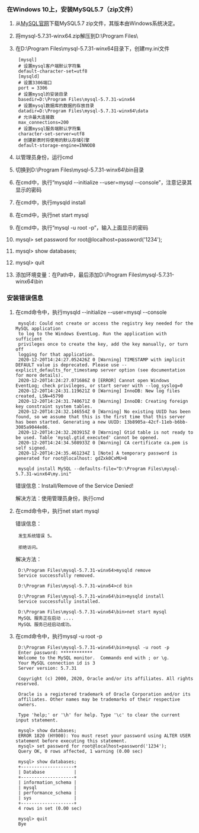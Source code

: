 ### 在Windows 10上，安装MySQL5.7（zip文件） ###
1. 从[MySQL官网](https://downloads.mysql.com/archives/community/)下载MySQL5.7 zip文件，其版本由Windows系统决定。
2. 将mysql-5.7.31-winx64.zip解压到D:\Program Files\
3. 在D:\Program Files\mysql-5.7.31-winx64目录下，创建my.ini文件

		[mysql]
		# 设置mysql客户端默认字符集
		default-character-set=utf8 
		[mysqld]
		# 设置3306端口
		port = 3306 
		# 设置mysql的安装目录
		basedir=D:\Program Files\mysql-5.7.31-winx64
		# 设置mysql数据库的数据的存放目录
		datadir=D:\Program Files\mysql-5.7.31-winx64\data
		# 允许最大连接数
		max_connections=200
		# 设置mysql服务端默认字符集
		character-set-server=utf8
		# 创建新表时将使用的默认存储引擎
		default-storage-engine=INNODB 

4. 以管理员身份，运行cmd
5. 切换到D:\Program Files\mysql-5.7.31-winx64\bin目录
6. 在cmd中，执行“mysqld --initialize --user=mysql --console”，注意记录其显示的密码
7. 在cmd中，执行mysqld install
8. 在cmd中，执行net start mysql
9. 在cmd中，执行“mysql -u root -p”，输入上面显示的密码
10. mysql> set password for root@localhost=password('1234');
11. mysql> show databases;
12. mysql> quit
13. 添加环境变量：在Path中，最后添加D:\Program Files\mysql-5.7.31-winx64\bin

### 安装错误信息 ###
1. 在cmd命令中，执行mysqld --initialize --user=mysql --console

		mysqld: Could not create or access the registry key needed for the MySQL application
		to log to the Windows EventLog. Run the application with sufficient
		privileges once to create the key, add the key manually, or turn off
		logging for that application.
		2020-12-20T14:24:27.052426Z 0 [Warning] TIMESTAMP with implicit DEFAULT value is deprecated. Please use --explicit_defaults_for_timestamp server option (see documentation for more details).
		2020-12-20T14:24:27.071686Z 0 [ERROR] Cannot open Windows EventLog; check privileges, or start server with --log_syslog=0
		2020-12-20T14:24:31.119621Z 0 [Warning] InnoDB: New log files created, LSN=45790
		2020-12-20T14:24:31.740671Z 0 [Warning] InnoDB: Creating foreign key constraint system tables.
		2020-12-20T14:24:32.146554Z 0 [Warning] No existing UUID has been found, so we assume that this is the first time that this server has been started. Generating a new UUID: 13b8905a-42cf-11eb-b6bb-3085a9044e86.
		2020-12-20T14:24:32.203915Z 0 [Warning] Gtid table is not ready to be used. Table 'mysql.gtid_executed' cannot be opened.
		2020-12-20T14:24:34.508933Z 0 [Warning] CA certificate ca.pem is self signed.
		2020-12-20T14:24:35.461234Z 1 [Note] A temporary password is generated for root@localhost: gdZxk0CxMU+8
		
		mysqld install MySQL --defaults-file="D:\Program Files\mysql-5.7.31-winx64\my.ini"

	错误信息：Install/Remove of the Service Denied!
	
	解决方法：使用管理员身份，执行cmd

2. 在cmd命令中，执行net start mysql

	错误信息：

		发生系统错误 5。
		
		拒绝访问。

	解决方法：
		
		D:\Program Files\mysql-5.7.31-winx64>mysqld remove
		Service successfully removed.
		
		D:\Program Files\mysql-5.7.31-winx64>cd bin
		
		D:\Program Files\mysql-5.7.31-winx64\bin>mysqld install
		Service successfully installed.
		
		D:\Program Files\mysql-5.7.31-winx64\bin>net start mysql
		MySQL 服务正在启动 ....
		MySQL 服务已经启动成功。
3. 在cmd命令中，执行mysql -u root -p

		D:\Program Files\mysql-5.7.31-winx64\bin>mysql -u root -p
		Enter password: ************
		Welcome to the MySQL monitor.  Commands end with ; or \g.
		Your MySQL connection id is 3
		Server version: 5.7.31
		
		Copyright (c) 2000, 2020, Oracle and/or its affiliates. All rights reserved.
		
		Oracle is a registered trademark of Oracle Corporation and/or its
		affiliates. Other names may be trademarks of their respective
		owners.
		
		Type 'help;' or '\h' for help. Type '\c' to clear the current input statement.
		
		mysql> show databases;
		ERROR 1820 (HY000): You must reset your password using ALTER USER statement before executing this statement.
		mysql> set password for root@localhost=password('1234');
		Query OK, 0 rows affected, 1 warning (0.00 sec)

		mysql> show databases;
		+--------------------+
		| Database           |
		+--------------------+
		| information_schema |
		| mysql              |
		| performance_schema |
		| sys                |
		+--------------------+
		4 rows in set (0.00 sec)
		
		mysql> quit
		Bye
